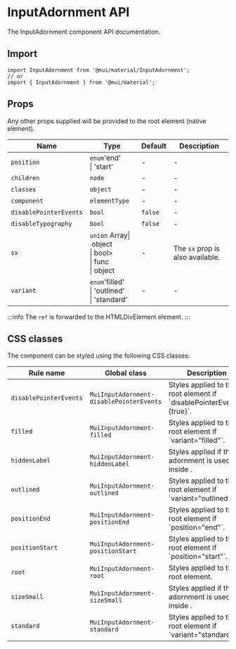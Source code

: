 # InputAdornment API

The InputAdornment component API documentation.

## Import

```
import InputAdornment from '@mui/material/InputAdornment';
// or
import { InputAdornment } from '@mui/material';
```

## Props

Any other props supplied will be provided to the root element (native element).

| Name | Type | Default | Description |
| --- | --- | --- | --- |
| `position` | `enum`'end'<br>\| 'start' | - | - |
| `children` | `node` | - | - |
| `classes` | `object` | - | - |
| `component` | `elementType` | - | - |
| `disablePointerEvents` | `bool` | `false` | - |
| `disableTypography` | `bool` | `false` | - |
| `sx` | `union` Array\| object<br>\| bool><br>\| func<br>\| object | - | The `sx` prop is also available. |
| `variant` | `enum`'filled'<br>\| 'outlined'<br>\| 'standard' | - | - |

:::info
The `ref` is forwarded to the HTMLDivElement element.
:::

## CSS classes

The component can be styled using the following CSS classes:

| Rule name | Global class | Description |
| --- | --- | --- |
| `disablePointerEvents` | `MuiInputAdornment-disablePointerEvents` | Styles applied to the root element if \`disablePointerEvents={true}\`. |
| `filled` | `MuiInputAdornment-filled` | Styles applied to the root element if \`variant="filled"\`. |
| `hiddenLabel` | `MuiInputAdornment-hiddenLabel` | Styles applied if the adornment is used inside . |
| `outlined` | `MuiInputAdornment-outlined` | Styles applied to the root element if \`variant="outlined"\`. |
| `positionEnd` | `MuiInputAdornment-positionEnd` | Styles applied to the root element if \`position="end"\`. |
| `positionStart` | `MuiInputAdornment-positionStart` | Styles applied to the root element if \`position="start"\`. |
| `root` | `MuiInputAdornment-root` | Styles applied to the root element. |
| `sizeSmall` | `MuiInputAdornment-sizeSmall` | Styles applied if the adornment is used inside . |
| `standard` | `MuiInputAdornment-standard` | Styles applied to the root element if \`variant="standard"\`. |